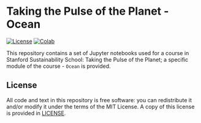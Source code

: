 
# Taking the Pulse of the Planet - Ocean
[![License](https://img.shields.io/github/license/envgp/taking_the_pulse_ocean.svg)](https://github.com/envgp/taking_the_pulse_ocean/blob/main/LICENSE)
[![Colab](https://colab.research.google.com/assets/colab-badge.svg)](https://colab.research.google.com/github/envgp/taking_the_pulse_ocean/blob/master/pulse_ocean_with_answers.ipynb)


This repository contains a set of Jupyter notebooks used for a course in Stanford Sustainability School: Taking the Pulse of the Planet; a specific module of the course - `Ocean` is provided.


## License

All code and text in this repository is free software: you can redistribute it and/or
modify it under the terms of the MIT License.
A copy of this license is provided in [LICENSE](LICENSE).
